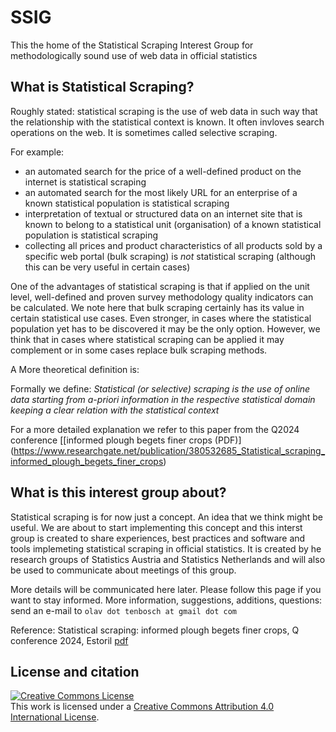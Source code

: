 # SSIG
This the home of the Statistical Scraping Interest Group for methodologically sound use of web data in official statistics

## What is Statistical Scraping?

Roughly stated: statistical scraping is the use of web data in such way that the relationship with the statistical context is known.
It often invloves search operations on the web. It is sometimes called selective scraping.

For example:
- an automated search for the price of a well-defined product on the internet is statistical scraping
- an automated search for the most likely URL for an enterprise of a known statistical population is statistical scraping
- interpretation of textual or structured data on an internet site that is known to belong to a statistical unit (organisation) of a known statistical population is statistical scraping
- collecting all prices and product characteristics of all products sold by a specific web portal (bulk scraping) is *not* statistical scraping (although this can be very useful in certain cases)

One of the advantages of statistical scraping is that if applied on the unit level, well-defined and proven survey methodology quality indicators can be calculated.
We note here that bulk scraping certainly has its value in certain statistical use cases. Even stronger, in cases where the statistical population yet has to be discovered it may be the only option.
However, we think that in cases where statistical scraping can be applied it may complement or in some cases replace bulk scraping methods.   

A More theoretical definition is:

Formally we define:
*Statistical (or selective) scraping is the use of online data starting from a-priori information in the respective statistical domain keeping a clear relation with the statistical context*

For a more detailed explanation we refer to this paper from the Q2024 conference [[informed plough begets finer crops (PDF)] (https://www.researchgate.net/publication/380532685_Statistical_scraping_informed_plough_begets_finer_crops)

## What is this interest group about?

Statistical scraping is for now just a concept. An idea that we think might be useful.
We are about to start implementing this concept and this interst group is created to share experiences, best practices and software and tools implemeting statistical scraping in official statistics.
It is created by he research groups of Statistics Austria and Statistics Netherlands and will also be used to communicate about meetings of this group.

More details will be communicated here later.
Please follow this page if you want to stay informed.
More information, suggestions, additions, questions: send an e-mail to `olav dot tenbosch at gmail dot com`

Reference:
Statistical scraping: informed plough begets finer crops, Q conference 2024, Estoril
[pdf](https://www.researchgate.net/publication/380532685_Statistical_scraping_informed_plough_begets_finer_crops)


## License and citation

[![Creative Commons License](https://i.creativecommons.org/l/by/4.0/88x31.png)](http://creativecommons.org/licenses/by/4.0/)  
This work is licensed under a [Creative Commons Attribution 4.0 International License](http://creativecommons.org/licenses/by/4.0/).
